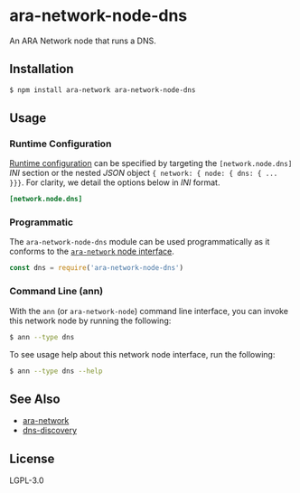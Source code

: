 ara-network-node-dns
====================

An ARA Network node that runs a DNS.

## Installation

```sh
$ npm install ara-network ara-network-node-dns
```

## Usage

### Runtime Configuration

[rc]: https://github.com/arablocks/ara-runtime-configuration

[Runtime configuration][rc] can be specified by targeting the
`[network.node.dns]` _INI_ section or the nested _JSON_ object
`{ network: { node: { dns: { ... }}}`. For clarity, we detail the
options below in _INI_ format.

```ini
[network.node.dns]

```

### Programmatic

[interface]: https://github.com/AraBlocks/ara-network/blob/master/nodes/README.md

The `ara-network-node-dns` module can be used programmatically as it
conforms to the [`ara-network` node interface][interface].

```js
const dns = require('ara-network-node-dns')
```

### Command Line (ann)

With the `ann` (or `ara-network-node`) command line interface, you can
invoke this network node by running the following:

```sh
$ ann --type dns
```

To see usage help about this network node interface, run the following:

```sh
$ ann --type dns --help
```

## See Also

* [ara-network](https://github.com/arablocks/ara-network)
* [dns-discovery](https://github.com/mafintosh/dns-discovery)

## License

LGPL-3.0
